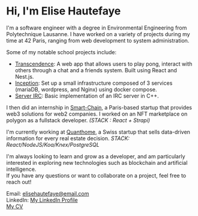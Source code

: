# Hi, I'm Elise Hautefaye
I'm a software engineer with a degree in Environmental Engineering from Polytechnique Lausanne. I have worked on a variety of projects during my time at 42 Paris, ranging from web development to system administration.

Some of my notable school projects include:
- [Transcendence](https://github.com/ehautefa/42-2022-transcendence): A web app that allows users to play pong, interact with others through a chat and a friends system. Built using React and Nest.js.
- [Inception](https://github.com/ehautefa/Inception): Set up a small infrastructure composed of 3 services (mariaDB, wordpress, and Nginx) using docker compose.
- [Server IRC](https://github.com/ehautefa/IRC_server):   Basic implementation of an IRC server in C++.

I then did an internship in [Smart-Chain](https://www.smart-chain.fr/), a Paris-based startup that provides web3 solutions for web2 companies. I worked on an NFT marketplace on polygon as a fullstack developer. _(STACK : React + Strapi)_

I'm currently working at [Quanthome](https://www.quanthome.com/), a Swiss startup that sells data-driven information for every real estate decision. _STACK: React/NodeJS/Koa/Knex/PostgreSQL_


I'm always looking to learn and grow as a developer, and am particularly interested in exploring new technologies such as blockchain and artificial intelligence.  
If you have any questions or want to collaborate on a project, feel free to reach out!

Email: elisehautefaye@email.com   
LinkedIn: [My LinkedIn Profile](https://www.linkedin.com/in/elise-hautefaye-29198a144/)  
[My CV](https://github.com/user-attachments/files/16118419/Elise.Hautefaye.min.pdf)
